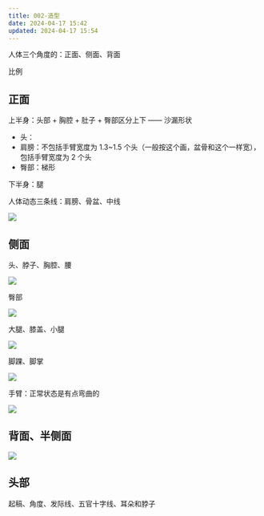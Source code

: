 ```yaml
---
title: 002-造型
date: 2024-04-17 15:42
updated: 2024-04-17 15:54
---
```


人体三个角度的：正面、侧面、背面

比例

## 正面

上半身：头部 + 胸腔 + 肚子 + 臀部区分上下 —— 沙漏形状

- 头：
- 肩膀：不包括手臂宽度为 1.3~1.5 个头（一般按这个画，盆骨和这个一样宽），包括手臂宽度为 2 个头
- 臀部：梯形

下半身：腿

人体动态三条线：肩膀、骨盆、中线

![](./imgs/Snipaste_2024-04-18_11-22-14.png)

## 侧面

头、脖子、胸腔、腰

![](./imgs/Snipaste_2024-04-18_14-21-24.png)

臀部

![](./imgs/Snipaste_2024-04-18_14-25-30.png)

大腿、膝盖、小腿

![](./imgs/Snipaste_2024-04-18_14-27-18.png)

脚踝、脚掌

![](./imgs/Snipaste_2024-04-18_14-28-06.png)

手臂：正常状态是有点弯曲的

![](./imgs/Snipaste_2024-04-18_14-30-44.png)

## 背面、半侧面

![](./imgs/Snipaste_2024-04-18_16-51-04.png)

## 头部

起稿、角度、发际线、五官十字线、耳朵和脖子



